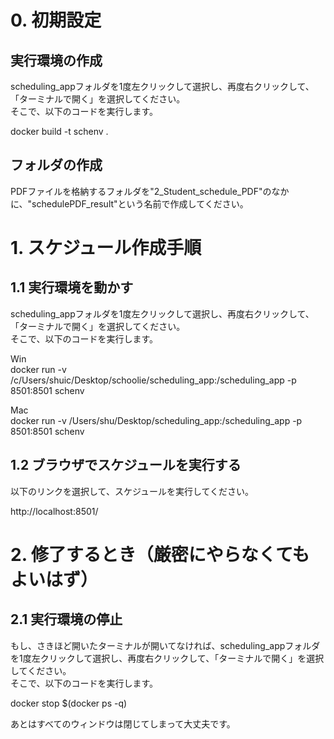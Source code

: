 # 0. 初期設定
## 実行環境の作成

scheduling_appフォルダを1度左クリックして選択し、再度右クリックして、「ターミナルで開く」を選択してください。  
そこで、以下のコードを実行します。
  
docker build -t schenv .

## フォルダの作成

PDFファイルを格納するフォルダを"2_Student_schedule_PDF"のなかに、"schedulePDF_result"という名前で作成してください。  

# 1. スケジュール作成手順

## 1.1 実行環境を動かす

scheduling_appフォルダを1度左クリックして選択し、再度右クリックして、「ターミナルで開く」を選択してください。  
そこで、以下のコードを実行します。

Win  
docker run -v /c/Users/shuic/Desktop/schoolie/scheduling_app:/scheduling_app -p 8501:8501 schenv

Mac  
docker run -v /Users/shu/Desktop/scheduling_app:/scheduling_app -p 8501:8501 schenv

## 1.2 ブラウザでスケジュールを実行する

以下のリンクを選択して、スケジュールを実行してください。  
  
http://localhost:8501/


# 2. 修了するとき（厳密にやらなくてもよいはず）

## 2.1 実行環境の停止

もし、さきほど開いたターミナルが開いてなければ、scheduling_appフォルダを1度左クリックして選択し、再度右クリックして、「ターミナルで開く」を選択してください。  
そこで、以下のコードを実行します。  
  
docker stop $(docker ps -q)

あとはすべてのウィンドウは閉じてしまって大丈夫です。